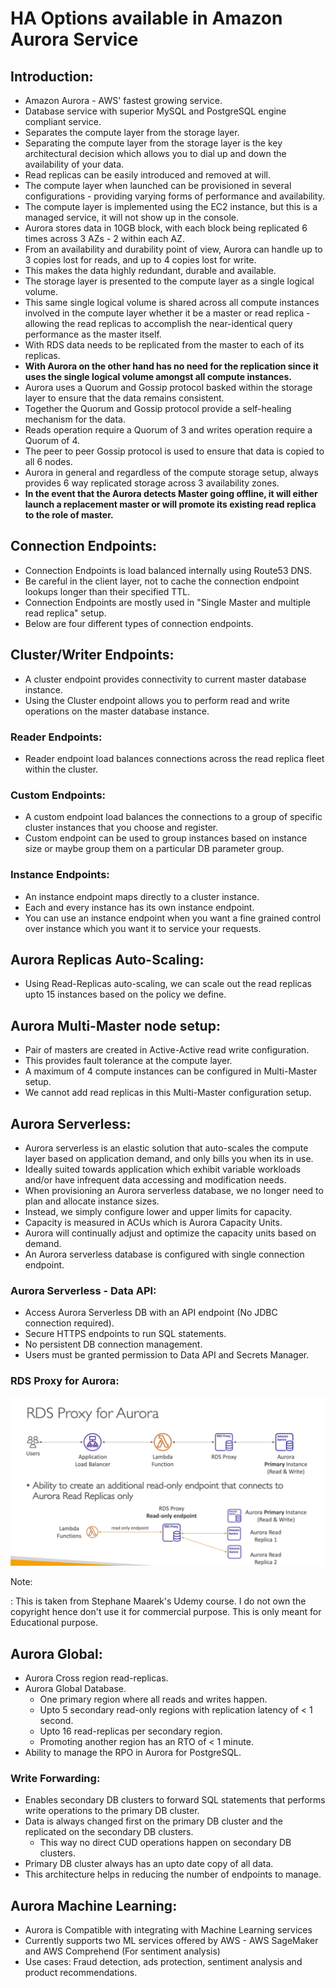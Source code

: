 # HA Options available in Amazon Aurora Service

## Introduction:

- Amazon Aurora - AWS' fastest growing service.
- Database service with superior MySQL and PostgreSQL engine compliant service.
- Separates the compute layer from the storage layer.
- Separating the compute layer from the storage layer is the key architectural
  decision which allows you to dial up and down the availability of your data.
- Read replicas can be easily introduced and removed at will.
- The compute layer when launched can be provisioned in several configurations -
  providing varying forms of performance and availability.
- The compute layer is implemented using the EC2 instance, but this is a managed
  service, it will not show up in the console.
- Aurora stores data in 10GB  block, with each block being replicated 6 times
  across 3 AZs - 2 within each AZ. 
- From an availability and durability point of view,
  Aurora can handle up to 3 copies lost for reads, and up to 4 copies lost for write.
- This makes the data highly redundant, durable and available.
- The storage layer is presented to the compute layer as a single logical volume.
- This same single logical volume is shared across all compute instances involved
  in the compute layer whether it be a master or read replica - allowing the read
  replicas to accomplish the near-identical query performance as the master itself.
- With RDS data needs to be replicated from the master to each of its replicas. 
- **With Aurora on the other hand has no need for the replication since it uses the
  single logical volume amongst all compute instances.**
- Aurora uses a Quorum and Gossip protocol basked within the storage layer to ensure
  that the data remains consistent.
- Together the Quorum and Gossip protocol provide a self-healing mechanism for the
  data.
- Reads operation require a Quorum of 3 and writes operation require a Quorum of 4.
- The peer to peer Gossip protocol is used to ensure that data is copied to all 6
  nodes.
- Aurora in general and regardless of the compute storage setup, always provides
  6 way replicated storage across 3 availability zones.
- **In the event that the Aurora detects Master going offline, it will either launch
  a replacement master or will promote its existing read replica to the role of master.**

## Connection Endpoints:
- Connection Endpoints is load balanced internally using Route53 DNS.
- Be careful in the client layer, not to cache the connection endpoint lookups
  longer than their specified TTL.
- Connection Endpoints are mostly used in "Single Master and multiple read replica"
  setup.
- Below are four different types of connection endpoints.

## Cluster/Writer Endpoints:
- A cluster endpoint provides connectivity to current master database instance. 
- Using the Cluster endpoint allows you to perform read and write operations on
  the master database instance.

### Reader Endpoints:

- Reader endpoint load balances connections across the read replica fleet within
  the cluster.

### Custom Endpoints:

- A custom endpoint load balances the connections to a group of specific cluster
  instances that you choose and register. 
- Custom endpoint can be used to group instances based on instance size or maybe group them on a particular DB parameter
  group.

### Instance Endpoints:

- An instance endpoint maps directly to a cluster instance. 
- Each and every instance has its own instance endpoint. 
- You can use an instance endpoint when you want a fine grained control over instance which you want it to service your requests.

## Aurora Replicas Auto-Scaling:
- Using Read-Replicas auto-scaling, we can scale out the read replicas upto 15 instances based on the
  policy we define.

## Aurora Multi-Master node setup:
- Pair of masters are created in Active-Active read write configuration.
- This provides fault tolerance at the compute layer.
- A maximum of 4 compute instances can be configured in Multi-Master setup.
- We cannot add read replicas in this Multi-Master configuration setup.

## Aurora Serverless:
- Aurora serverless is an elastic solution that auto-scales the compute layer
  based on application demand, and only bills you when its in use.
- Ideally suited towards application which exhibit variable workloads and/or have
  infrequent data accessing and modification needs.
- When provisioning an Aurora serverless database, we no longer need to plan and
  allocate instance sizes. 
- Instead, we simply configure lower and upper limits for capacity. 
- Capacity is measured in ACUs which is Aurora Capacity Units.
- Aurora will continually adjust and optimize the capacity units based on demand.
- An Aurora serverless database is configured with single connection endpoint.

### Aurora Serverless - Data API:
- Access Aurora Serverless DB with an API endpoint (No JDBC connection required).
- Secure HTTPS endpoints to run SQL statements.
- No persistent DB connection management.
- Users must be granted permission to Data API and Secrets Manager.

### RDS Proxy for Aurora:

![RDS Proxy for Aurora](rds-proxy-for-aurora.png)

Note:

: This is taken from Stephane Maarek's Udemy course. I do not own the copyright hence don't use it for commercial purpose.
This is only meant for Educational purpose.

## Aurora Global:
- Aurora Cross region read-replicas.
- Aurora Global Database.
  - One primary region where all reads and writes happen.
  - Upto 5 secondary read-only regions with replication latency of < 1 second.
  - Upto 16 read-replicas per secondary region.
  - Promoting another region has an RTO of < 1 minute.
- Ability to manage the RPO in Aurora for PostgreSQL.

### Write Forwarding:
- Enables secondary DB clusters to forward SQL statements that performs write operations to the primary DB cluster.
- Data is always changed first on the primary DB cluster and the replicated on the secondary DB clusters.
  - This way no direct CUD operations  happen on secondary DB clusters.
- Primary DB cluster always has an upto date copy of all data.
- This architecture helps in reducing the number of endpoints to manage.

## Aurora Machine Learning:
- Aurora is Compatible with integrating with Machine Learning services
- Currently supports two ML services offered by AWS - AWS SageMaker and AWS Comprehend (For sentiment analysis)
- Use cases: Fraud detection, ads protection, sentiment analysis and product recommendations.